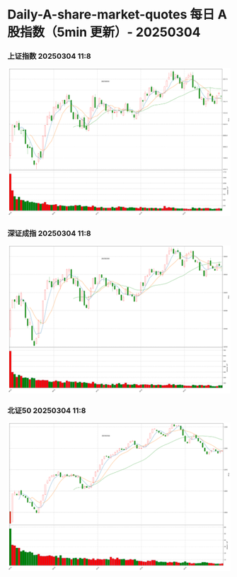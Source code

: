 
# Daily-A-share-market-quotes 每日 A 股指数（5min 更新）- 20250304

### 上证指数 20250304 11:8
![](./fig/2025/3/20250304-sh000001.png)

### 深证成指 20250304 11:8
![](./fig/2025/3/20250304-sz399001.png)

### 北证50 20250304 11:8
![](./fig/2025/3/20250304-bj899050.png)
